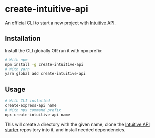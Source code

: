 # create-intuitive-api

An official CLI to start a new project with [Intuitive API](https://github.com/PizzaBossXD/intuitive-api).

## Installation

Install the CLI globally OR run it with npx prefix:

```sh
# With npm
npm install -g create-intuitive-api
# With yarn
yarn global add create-intuitive-api
```

## Usage

```sh
# With CLI installed
create-express-api name
# With npx command prefix
npx create-intuitive-api name
```

This will create a directory with the given name, clone the [Intuitive API starter](https://github.com/PizzaBossXD/intuitive-api) repository into it, and install needed dependencies.
